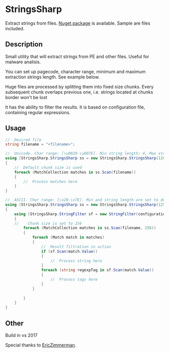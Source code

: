 # StringsSharp
Extract strings from files. [Nuget package](https://www.nuget.org/packages/StringsSharp) is available. Sample are files included.

## Description
Small utility that will extract strings from PE and other files. Useful for malware analisis.

You can set up pagecode, character range, minimum and maximum extraction strings length. See example below.

Huge files are processed by splitting them into fixed size chunks. Every subsequent chunk overlaps previous one, i.e. strings located at chunks border won't be lost

It has the ability to filter the results. It is based on configuration file, containing regular expressions.

## Usage
```C#
//	Desired file
string filename = "<filename>";

//  Unicode. Char range: [\u0020-\u007E]. Min string length: 4. Max string length: 16
using (StringsSharp.StringsSharp ss = new StringsSharp.StringsSharp(1200, "[\u0020-\u007E]", 4, 16))
{
    //	Default chunk size is used
    foreach (MatchCollection matches in ss.Scan(filename))
    {
        //  Process matches here
    }
}

//  ASCII. Char range: [\x20-\x7E]. Min and string length are set to default
using (StringsSharp.StringsSharp ss = new StringsSharp.StringsSharp(1251, "[\x20-\x7E]"))
{
    using (StringsSharp.StringFilter sf = new StringFilter(configurationFile))
    {
	//    Chunk size is set to 256
        foreach (MatchCollection matches in ss.Scan(filename, 256))
        {
		    foreach (Match match in matches)
			{
			    //	Result filtration in action
                if (sf.Scan(match.Value))
                {
                    //  Process string here
                }
                foreach (string regexpTag in sf.Scan(match.Value))
                {
                    //  Process tags here
                }
			}
	    
        }
    }
}
```

## Other
Build in vs 2017

Special thanks to [EricZimmerman](https://github.com/EricZimmerman/bstrings).
